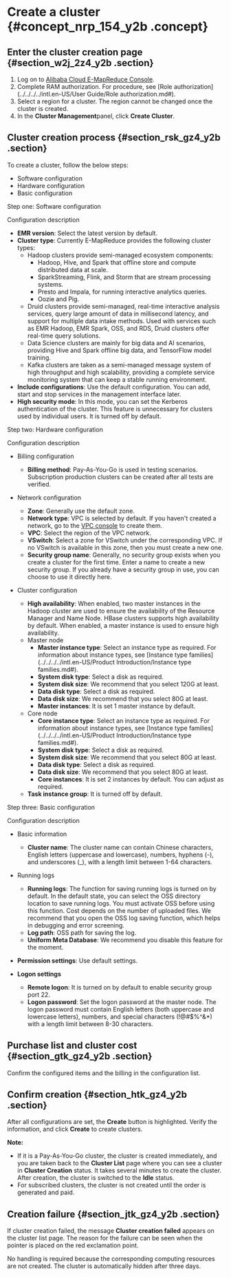 # Create a cluster {#concept_nrp_154_y2b .concept}

## Enter the cluster creation page {#section_w2j_2z4_y2b .section}

1.  Log on to [Alibaba Cloud E-MapReduce Console](https://emr.console.aliyun.com/#/ap-southeast-1).
2.  Complete RAM authorization. For procedure, see [Role authorization](../../../../intl.en-US/User Guide/Role authorization.md#).
3.  Select a region for a cluster. The region cannot be changed once the cluster is created.
4.  In the **Cluster Management**panel, click **Create Cluster**.

## Cluster creation process {#section_rsk_gz4_y2b .section}

To create a cluster, follow the below steps:

-   Software configuration
-   Hardware configuration
-   Basic configuration

Step one: Software configuration

Configuration description

-   **EMR version**: Select the latest version by default.
-   **Cluster type**: Currently E-MapReduce provides the following cluster types:
    -   Hadoop clusters provide semi-managed ecosystem components:
        -   Hadoop, Hive, and Spark that offline store and compute distributed data at scale.
        -   SparkStreaming, Flink, and Storm that are stream processing systems.
        -   Presto and Impala, for running interactive analytics queries.
        -   Oozie and Pig.
    -   Druid clusters provide semi-managed, real-time interactive analysis services, query large amount of data in millisecond latency, and support for multiple data intake methods. Used with services such as EMR Hadoop, EMR Spark, OSS, and RDS, Druid clusters offer real-time query solutions.
    -   Data Science clusters are mainly for big data and AI scenarios, providing Hive and Spark offline big data, and TensorFlow model training.
    -   Kafka clusters are taken as a semi-managed message system of high throughput and high scalability, providing a complete service monitoring system that can keep a stable running environment.
-   **Include configurations**: Use the default configuration. You can add, start and stop services in the management interface later.
-   **High security mode**: In this mode, you can set the Kerberos authentication of the cluster. This feature is unnecessary for clusters used by individual users. It is turned off by default.

Step two: Hardware configuration

Configuration description

-   Billing configuration

    -   **Billing method**: Pay-As-You-Go is used in testing scenarios. Subscription production clusters can be created after all tests are verified.
-   Network configuration

    -   **Zone**: Generally use the default zone.
    -   **Network type**: VPC is selected by default. If you haven't created a network, go to the [VPC console](https://vpc.console.aliyun.com/) to create them.
    -   **VPC**: Select the region of the VPC network.
    -   **VSwitch**: Select a zone for VSwitch under the corresponding VPC. If no VSwitch is available in this zone, then you must create a new one.
    -   **Security group name**: Generally, no security group exists when you create a cluster for the first time. Enter a name to create a new security group. If you already have a security group in use, you can choose to use it directly here.
-   Cluster configuration

    -   **High availability**: When enabled, two master instances in the Hadoop cluster are used to ensure the availability of the Resource Manager and Name Node. HBase clusters supports high availability by default. When enabled, a master instance is used to ensure high availability.
    -   Master node
        -   **Master instance type**: Select an instance type as required. For information about instance types, see [Instance type families](../../../../intl.en-US/Product Introduction/Instance type families.md#).
        -   **System disk type**: Select a disk as required.
        -   **System disk size**: We recommend that you select 120G at least.
        -   **Data disk type**: Select a disk as required.
        -   **Data disk size**: We recommend that you select 80G at least.
        -   **Master instances**: It is set 1 master instance by default.
    -   Core node
        -   **Core instance type**: Select an instance type as required. For information about instance types, see [Instance type families](../../../../intl.en-US/Product Introduction/Instance type families.md#).
        -   **System disk type**: Select a disk as required.
        -   **System disk size**: We recommend that you select 80G at least.
        -   **Data disk type**: Select a disk as required.
        -   **Data disk size**: We recommend that you select 80G at least.
        -   **Core instances**: It is set 2 instances by default. You can adjust as required.
    -   **Task instance group**: It is turned off by default.

Step three: Basic configuration

Configuration description

-   Basic information

    -   **Cluster name**: The cluster name can contain Chinese characters, English letters \(uppercase and lowercase\), numbers, hyphens \(-\), and underscores \(\_\), with a length limit between 1-64 characters.
-   Running logs

    -   **Running logs**: The function for saving running logs is turned on by default. In the default state, you can select the OSS directory location to save running logs. You must activate OSS before using this function. Cost depends on the number of uploaded files. We recommend that you open the OSS log saving function, which helps in debugging and error screening.
    -   **Log path**: OSS path for saving the log.
    -   **Uniform Meta Database**: We recommend you disable this feature for the moment.
-   **Permission settings**: Use default settings.
-   **Logon settings**
    -   **Remote logon**: It is turned on by default to enable security group port 22.
    -   **Logon password**: Set the logon password at the master node. The logon password must contain English letters \(both uppercase and lowercase letters\), numbers, and special characters \(!@\#$%^&\*\) with a length limit between 8-30 characters.

## Purchase list and cluster cost {#section_gtk_gz4_y2b .section}

Confirm the configured items and the billing in the configuration list.

## Confirm creation {#section_htk_gz4_y2b .section}

After all configurations are set, the **Create** button is highlighted. Verify the information, and click **Create** to create clusters.

**Note:** 

-   If it is a Pay-As-You-Go cluster, the cluster is created immediately, and you are taken back to the **Cluster List** page where you can see a cluster in **Cluster Creation** status. It takes several minutes to create the cluster. After creation, the cluster is switched to the **Idle** status.
-   For subscribed clusters, the cluster is not created until the order is generated and paid.

## Creation failure {#section_jtk_gz4_y2b .section}

If cluster creation failed, the message **Cluster creation failed** appears on the cluster list page. The reason for the failure can be seen when the pointer is placed on the red exclamation point.

No handling is required because the corresponding computing resources are not created. The cluster is automatically hidden after three days.

